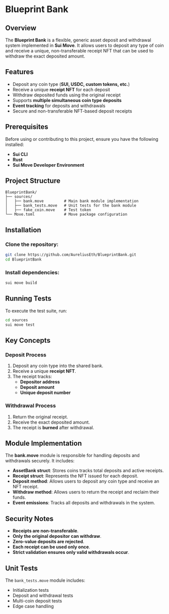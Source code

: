 # Blueprint Bank

## Overview
The **Blueprint Bank** is a flexible, generic asset deposit and withdrawal system implemented in **Sui Move**. It allows users to deposit any type of coin and receive a unique, non-transferable receipt NFT that can be used to withdraw the exact deposited amount.

## Features
- Deposit any coin type (**SUI, USDC, custom tokens, etc.**)
- Receive a unique **receipt NFT** for each deposit
- Withdraw deposited funds using the original receipt
- Supports **multiple simultaneous coin type deposits**
- **Event tracking** for deposits and withdrawals
- Secure and non-transferable NFT-based deposit receipts

## Prerequisites
Before using or contributing to this project, ensure you have the following installed:

- **Sui CLI**
- **Rust**
- **Sui Move Developer Environment**

## Project Structure
```
BlueprintBank/
├── sources/
│   ├── bank.move         # Main bank module implementation
│   ├── bank_tests.move   # Unit tests for the bank module
│   ├── fake_coin.move    # Test token
└── Move.toml             # Move package configuration
```

## Installation

### Clone the repository:
```bash
git clone https://github.com/AureliusEth/BlueprintBank.git
cd BlueprintBank
```

### Install dependencies:
```bash
sui move build
```

## Running Tests
To execute the test suite, run:
```bash
cd sources
sui move test
```

## Key Concepts
### Deposit Process
1. Deposit any coin type into the shared bank.
2. Receive a unique **receipt NFT**.
3. The receipt tracks:
   - **Depositor address**
   - **Deposit amount**
   - **Unique deposit number**

### Withdrawal Process
1. Return the original receipt.
2. Receive the exact deposited amount.
3. The receipt is **burned** after withdrawal.

## Module Implementation
The **bank.move** module is responsible for handling deposits and withdrawals securely. It includes:
- **AssetBank struct**: Stores coins tracks total deposits and active receipts.
- **Receipt struct**: Represents the NFT issued for each deposit.
- **Deposit method**: Allows users to deposit any coin type and receive an NFT receipt.
- **Withdraw method**: Allows users to return the receipt and reclaim their funds.
- **Event emissions**: Tracks all deposits and withdrawals in the system.


## Security Notes
- **Receipts are non-transferable**.
- **Only the original depositor can withdraw**.
- **Zero-value deposits are rejected**.
- **Each receipt can be used only once**.
- **Strict validation ensures only valid withdrawals occur**.

## Unit Tests
The `bank_tests.move` module includes:
- Initialization tests
- Deposit and withdrawal tests
- Multi-coin deposit tests
- Edge case handling

